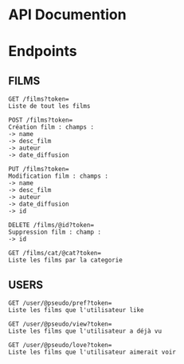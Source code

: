 # API Documention

# Endpoints

## FILMS

```
GET /films?token=
Liste de tout les films
```

```
POST /films?token=
Création film : champs :
-> name
-> desc_film
-> auteur
-> date_diffusion
```

```
PUT /films?token=
Modification film : champs :
-> name
-> desc_film
-> auteur
-> date_diffusion
-> id
```

```
DELETE /films/@id?token=
Suppression film : champ :
-> id
```

```
GET /films/cat/@cat?token=
Liste les films par la categorie
```

## USERS

```
GET /user/@pseudo/pref?token=
Liste les films que l'utilisateur like
```

```
GET /user/@pseudo/view?token=
Liste les films que l'utilisateur a déjà vu
```

```
GET /user/@pseudo/love?token=
Liste les films que l'utilisateur aimerait voir
```